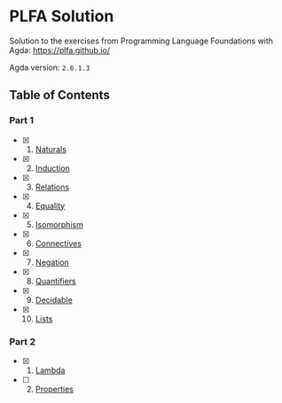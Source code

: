 # PLFA Solution

Solution to the exercises from Programming Language Foundations with Agda: https://plfa.github.io/

Agda version: `2.6.1.3`

## Table of Contents

### Part 1

- [x] 1. [Naturals](https://plfa.github.io/Naturals/)
- [x] 2. [Induction](https://plfa.github.io/Induction/)
- [x] 3. [Relations](https://plfa.github.io/Relations/)
- [x] 4. [Equality](https://plfa.github.io/Equality/)
- [x] 5. [Isomorphism](https://plfa.github.io/Isomorphism/)
- [x] 6. [Connectives](https://plfa.github.io/Connectives/)
- [x] 7. [Negation](https://plfa.github.io/Negation/)
- [x] 8. [Quantifiers](https://plfa.github.io/Quantifiers/)
- [x] 9. [Decidable](https://plfa.github.io/Decidable/)
- [x] 10. [Lists](https://plfa.github.io/Lists/)

### Part 2

- [x] 1. [Lambda](https://plfa.github.io/Lambda/)
- [ ] 2. [Properties](https://plfa.github.io/Properties/)
